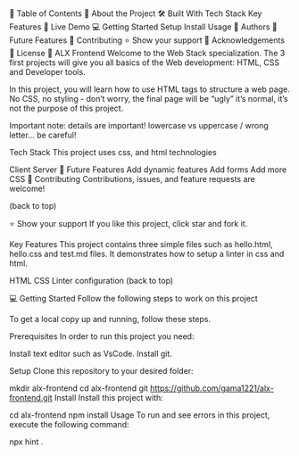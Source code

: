 📗 Table of Contents
📖 About the Project
🛠 Built With
Tech Stack
Key Features
🚀 Live Demo
💻 Getting Started
Setup
Install
Usage
👥 Authors
🔭 Future Features
🤝 Contributing
⭐️ Show your support
🙏 Acknowledgements
📝 License
📖 ALX Frontend 
Welcome to the Web Stack specialization. The 3 first projects will give you all basics of the Web development: HTML, CSS and Developer tools.

In this project, you will learn how to use HTML tags to structure a web page. No CSS, no styling - don’t worry, the final page will be “ugly” it’s normal, it’s not the purpose of this project.

Important note: details are important! lowercase vs uppercase / wrong letter… be careful!

Tech Stack 
This project uses css, and html technologies

Client
Server
🔭 Future Features 
Add dynamic features
Add forms
Add more CSS
🤝 Contributing 
Contributions, issues, and feature requests are welcome!

(back to top)

⭐️ Show your support 
If you like this project, click star and fork it.

Key Features 
This project contains three simple files such as hello.html, hello.css and test.md files. It demonstrates how to setup a linter in css and html.

HTML
CSS
Linter configuration
(back to top)

💻 Getting Started 
Follow the following steps to work on this project

To get a local copy up and running, follow these steps.

Prerequisites
In order to run this project you need:

Install text editor such as VsCode. Install git.

Setup
Clone this repository to your desired folder:

  mkdir alx-frontend
  cd alx-frontend
  git https://github.com/gama1221/alx-frontend.git
Install
Install this project with:

  cd alx-frontend
  npm install
Usage
To run and see errors in this project, execute the following command:

  npx hint .

